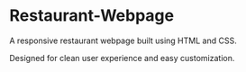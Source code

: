 # Restaurant-Webpage
A responsive restaurant webpage built using HTML and CSS.

Designed for clean user experience and easy customization.
